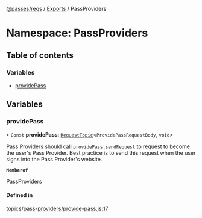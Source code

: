 [@passes/reqs](../README.md) / [Exports](../modules.md) / PassProviders

# Namespace: PassProviders

## Table of contents

### Variables

- [providePass](PassProviders.md#providepass)

## Variables

### providePass

• `Const` **providePass**: [`RequestTopic`](../classes/RequestTopic.md)\<`ProvidePassRequestBody`, `void`\>

Pass Providers should call `providePass.sendRequest` to request to become the user's Pass Provider.
Best practice is to send this request when the user signs into the Pass Provider's website.

**`Memberof`**

PassProviders

#### Defined in

[topics/pass-providers/provide-pass.js:17](https://github.com/passes-org/passes/blob/68c44c5/packages/reqs/src/topics/pass-providers/provide-pass.js#L17)
